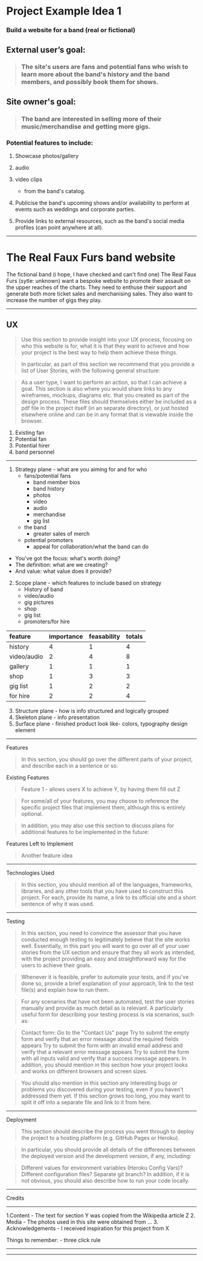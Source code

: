 # Project Example Idea 1
### Build a website for a band (real or fictional)

 ## External user’s goal:
> ### The site's users are fans and potential fans who wish to learn more about the band's history and the band members, and possibly book them for shows.

## Site owner's goal:
> ### The band are interested in selling more of their music/merchandise and getting more gigs.

### Potential features to include:
  1. Showcase photos/gallery
  2. audio
  3. video clips
        - from the band's catalog.

  4. Publicise the band's upcoming shows and/or availability to perform at events such as weddings and corporate parties.

5. Provide links to external resources, such as the band's social media profiles (can point anywhere at all).

---

# The Real Faux Furs band website

The fictional band (i hope, I have checked and can't find one) The Real Faux Furs (sytle: unknown) want a bespoke website
to promote their assault on the upper reaches of the charts. They need to enthuse their support and generate both more
ticket sales and merchanising sales. They also want to increase the number of gigs they play.



---

## UX

> Use this section to provide insight into your UX process, focusing on who this website is for, what it is that they want to achieve and how your project is the best way to help them achieve these things.

> In particular, as part of this section we recommend that you provide a list of User Stories, with the following general structure:

> As a user type, I want to perform an action, so that I can achieve a goal.
This section is also where you would share links to any wireframes, mockups, diagrams etc. that you created as part of the design process. These files should themselves either be included as a pdf file in the project itself (in an separate directory), or just hosted elsewhere online and can be in any format that is viewable inside the browser.
1. Existing fan
2. Potential fan
3. Potential hirer 
4. band personnel

---

1. Strategy plane - what are you aiming for and for who
    - fans/potential fans
        - band member bios
        - band history
        - photos
        - video
        - audio
        - merchandise
        - gig list
    - the band
        - greater sales of merch
    - potential promoters
        - appeal for collaboration/what the band can do


 - You've got the focus: what's worth doing?
 - The definition: what are we creating?
 - And value: what value does it provide?

2. Scope plane - which features to include based on strategy
    - History of band
    - video/audio
    - gig pictures
    - shop
    - gig list
    - promoters/for hire

|   feature   |   importance   |   feasability   |   totals  |
|:------------|:---------------|:----------------|:----------|
|history      |4               | 1               |4          |
|video/audio  |2               |4                |8          |
|gallery      |1               |1                |1          |
|shop         |1               |3                |3          |
|gig list     |1               |2                |2          |
|for hire     |2               |2                |4          |

3. Structure plane - how is info structured and logically grouped
4. Skeleton plane - info presentation
5. Surface plane - finished product look like- colors, typography design element

---
Features
> In this section, you should go over the different parts of your project, and describe each in a sentence or so.

Existing Features
>Feature 1 - allows users X to achieve Y, by having them fill out Z

> For some/all of your features, you may choose to reference the specific project files that implement them, although this is entirely optional.

> In addition, you may also use this section to discuss plans for additional features to be implemented in the future:

Features Left to Implement
> Another feature idea

---

Technologies Used
> In this section, you should mention all of the languages, frameworks, libraries, and any other tools that you have used to construct this project. For each, provide its name, a link to its official site and a short sentence of why it was used.

---

Testing
>In this section, you need to convince the assessor that you have conducted enough testing to legitimately believe that the site works well. Essentially, in this part you will want to go over all of your user stories from the UX section and ensure that they all work as intended, with the project providing an easy and straightforward way for the users to achieve their goals.

> Whenever it is feasible, prefer to automate your tests, and if you've done so, provide a brief explanation of your approach, link to the test file(s) and explain how to run them.

> For any scenarios that have not been automated, test the user stories manually and provide as much detail as is relevant. A particularly useful form for describing your testing process is via scenarios, such as:

>Contact form:
>Go to the "Contact Us" page
>Try to submit the empty form and verify that an error message about the required fields appears
>Try to submit the form with an invalid email address and verify that a relevant error message appears
>Try to submit the form with all inputs valid and verify that a success message appears.
>In addition, you should mention in this section how your project looks and works on different browsers and screen sizes.

>You should also mention in this section any interesting bugs or problems you discovered during your testing, even if you haven't addressed them yet.
>If this section grows too long, you may want to split it off into a separate file and link to it from here.
---

Deployment
>This section should describe the process you went through to deploy the project to a hosting platform (e.g. GitHub Pages or Heroku).

>In particular, you should provide all details of the differences between the deployed version and the development version, if any, including:

>Different values for environment variables (Heroku Config Vars)?
>Different configuration files?
>Separate git branch?
>In addition, if it is not obvious, you should also describe how to run your code locally.

---

Credits

---
1.Content
    - The text for section Y was copied from the Wikipedia article Z
2. Media
    - The photos used in this site were obtained from ...
3. Acknowledgements
    - I received inspiration for this project from X


Things to remember:
    - three click rule
    


---
---











